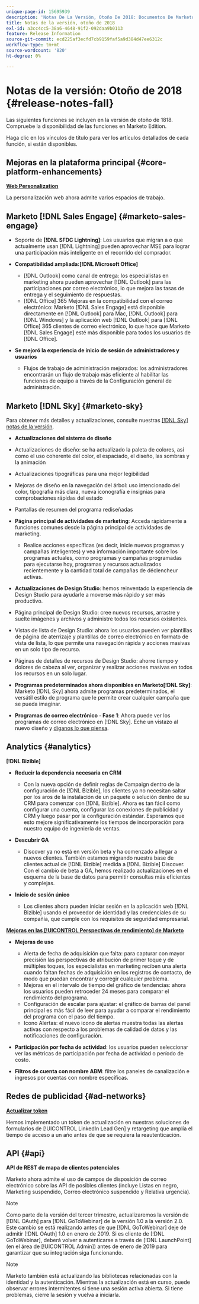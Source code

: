 ```yaml
---
unique-page-id: 15695939
description: 'Notas De La Versión, Otoño De 2018: Documentos De Marketo: Documentación Del Producto'
title: Notas de la versión, otoño de 2018
exl-id: a3cc4cc5-38a6-4648-91f2-092daa9b0113
feature: Release Information
source-git-commit: ecd225af3ecfd7cb9159faf5a9d384d47ee6312c
workflow-type: tm+mt
source-wordcount: '820'
ht-degree: 0%

---
```


# Notas de la versión: Otoño de 2018 {#release-notes-fall}

Las siguientes funciones se incluyen en la versión de otoño de 1818. Compruebe la disponibilidad de las funciones en Marketo Edition.

Haga clic en los vínculos de título para ver los artículos detallados de cada función, si están disponibles.

## Mejoras en la plataforma principal {#core-platform-enhancements}

**[Web Personalization](/help/marketo/product-docs/web-personalization/getting-started/workspaces-in-web-personalization.md)**

La personalización web ahora admite varios espacios de trabajo.

## Marketo [!DNL Sales Engage] {#marketo-sales-engage}

* Soporte de **[!DNL SFDC Lightning]**: Los usuarios que migran a o que actualmente usan [!DNL Lightning] pueden aprovechar MSE para lograr una participación más inteligente en el recorrido del comprador.

* **Compatibilidad ampliada:[!DNL Microsoft Office]**

   * [!DNL Outlook] como canal de entrega: los especialistas en marketing ahora pueden aprovechar [!DNL Outlook] para las participaciones por correo electrónico, lo que mejora las tasas de entrega y el seguimiento de respuestas.
   * [!DNL Office] 365 Mejoras en la compatibilidad con el correo electrónico: Marketo [!DNL Sales Engage] está disponible directamente en [!DNL Outlook] para Mac, [!DNL Outlook] para [!DNL Windows] y la aplicación web [!DNL Outlook] para [!DNL Office] 365 clientes de correo electrónico, lo que hace que Marketo [!DNL Sales Engage] esté más disponible para todos los usuarios de [!DNL Office].

* **Se mejoró la experiencia de inicio de sesión de administradores y usuarios**

   * Flujos de trabajo de administración mejorados: los administradores encontrarán un flujo de trabajo más eficiente al habilitar las funciones de equipo a través de la Configuración general de administración.

## Marketo [!DNL Sky] {#marketo-sky}

Para obtener más detalles y actualizaciones, consulte nuestras [[!DNL Sky] notas de la versión](https://help.marketo.com).

* **Actualizaciones del sistema de diseño**

* Actualizaciones de diseño: se ha actualizado la paleta de colores, así como el uso coherente del color, el espaciado, el diseño, las sombras y la animación
* Actualizaciones tipográficas para una mejor legibilidad
* Mejoras de diseño en la navegación del árbol: uso intencionado del color, tipografía más clara, nueva iconografía e insignias para comprobaciones rápidas del estado
* Pantallas de resumen del programa rediseñadas

* **Página principal de actividades de marketing**: Acceda rápidamente a funciones comunes desde la página principal de actividades de marketing.

   * Realice acciones específicas (es decir, inicie nuevos programas y campañas inteligentes) y vea información importante sobre los programas actuales, como programas y campañas programadas para ejecutarse hoy, programas y recursos actualizados recientemente y la cantidad total de campañas de déclencheur activas.

* **Actualizaciones de Design Studio**: hemos reinventado la experiencia de Design Studio para ayudarle a moverse más rápido y ser más productivo.
* Página principal de Design Studio: cree nuevos recursos, arrastre y suelte imágenes y archivos y administre todos los recursos existentes.
* Vistas de lista de Design Studio: ahora los usuarios pueden ver plantillas de página de aterrizaje y plantillas de correo electrónico en formato de vista de lista, lo que permite una navegación rápida y acciones masivas en un solo tipo de recurso.
* Páginas de detalles de recursos de Design Studio: ahorre tiempo y dolores de cabeza al ver, organizar y realizar acciones masivas en todos los recursos en un solo lugar.
* **Programas predeterminados ahora disponibles en Marketo[!DNL Sky]**: Marketo [!DNL Sky] ahora admite programas predeterminados, el versátil estilo de programa que le permite crear cualquier campaña que se pueda imaginar.
* **Programas de correo electrónico - Fase 1**: Ahora puede ver los programas de correo electrónico en [!DNL Sky]. Eche un vistazo al nuevo diseño y [díganos lo que piensa](https://go.marketo.com/NextGenUX---USA---Apr-2018-fcp_Landing-Page-Feedback.html).

## Analytics {#analytics}

**[!DNL Bizible]**

* **Reducir la dependencia necesaria en CRM**

   * Con la nueva opción de definir reglas de Campaign dentro de la configuración de [!DNL Bizible], los clientes ya no necesitan saltar por los aros de la instalación de un paquete o solución dentro de su CRM para comenzar con [!DNL Bizible]. Ahora es tan fácil como configurar una cuenta, configurar las conexiones de publicidad y CRM y luego pasar por la configuración estándar. Esperamos que esto mejore significativamente los tiempos de incorporación para nuestro equipo de ingeniería de ventas.

* **Descubrir GA**

   * Discover ya no está en versión beta y ha comenzado a llegar a nuevos clientes. También estamos migrando nuestra base de clientes actual de [!DNL Bizible] medida a [!DNL Bizible] Discover. Con el cambio de beta a GA, hemos realizado actualizaciones en el esquema de la base de datos para permitir consultas más eficientes y complejas.

* **Inicio de sesión único**

   * Los clientes ahora pueden iniciar sesión en la aplicación web [!DNL Bizible] usando el proveedor de identidad y las credenciales de su compañía, que cumple con los requisitos de seguridad empresarial.

**[Mejoras en las [!UICONTROL Perspectivas de rendimiento] de Marketo](/help/marketo/product-docs/reporting/performance-insights/performance-insights-overview.md)**

* **Mejoras de uso**

   * Alerta de fecha de adquisición que falta: para capturar con mayor precisión las perspectivas de atribución de primer toque y de múltiples toques, los especialistas en marketing reciben una alerta cuando faltan fechas de adquisición en los registros de contacto, de modo que puedan encontrar y corregir cualquier problema.
   * Mejoras en el intervalo de tiempo del gráfico de tendencias: ahora los usuarios pueden retroceder 24 meses para comparar el rendimiento del programa.
   * Configuración de escalar para ajustar: el gráfico de barras del panel principal es más fácil de leer para ayudar a comparar el rendimiento del programa con el paso del tiempo.
   * Icono Alertas: el nuevo icono de alertas muestra todas las alertas activas con respecto a los problemas de calidad de datos y las notificaciones de configuración.

* **Participación por fecha de actividad**: los usuarios pueden seleccionar ver las métricas de participación por fecha de actividad o período de costo.
* **Filtros de cuenta con nombre ABM**: filtre los paneles de canalización e ingresos por cuentas con nombre específicas.

## Redes de publicidad {#ad-networks}

**[Actualizar token](/help/marketo/product-docs/demand-generation/social/social-functions/set-up-linkedin-lead-gen-forms.md)**

Hemos implementado un token de actualización en nuestras soluciones de formularios de [!UICONTROL LinkedIn Lead Gen] y retargeting que amplía el tiempo de acceso a un año antes de que se requiera la reautenticación.

## API {#api}

**API de REST de mapa de clientes potenciales**

Marketo ahora admite el uso de campos de disposición de correo electrónico sobre las API de posibles clientes (incluye Listas en negro, Marketing suspendido, Correo electrónico suspendido y Relativa urgencia).

>[!NOTE]
>
>Como parte de la versión del tercer trimestre, actualizaremos la versión de [!DNL OAuth] para [!DNL GoToWebinar] de la versión 1.0 a la versión 2.0. Este cambio se está realizando antes de que [!DNL GoToWebinar] deje de admitir [!DNL OAuth] 1.0 en enero de 2019. Si es cliente de [!DNL GoToWebinar], deberá volver a autenticarse a través de [!DNL LaunchPoint] (en el área de [!UICONTROL Admin]) antes de enero de 2019 para garantizar que su integración siga funcionando.

>[!NOTE]
>
>Marketo también está actualizando las bibliotecas relacionadas con la identidad y la autenticación. Mientras la actualización está en curso, puede observar errores intermitentes si tiene una sesión activa abierta. Si tiene problemas, cierre la sesión y vuelva a iniciarla.
